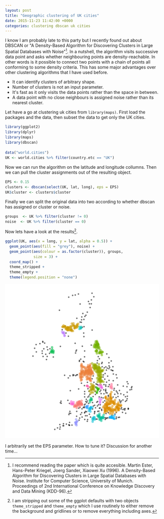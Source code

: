 ```yaml
---
layout: post
title: "Geographic clustering of UK cities"
date: 2015-11-23 11:42:00 +0000
categories: clustering dbscan uk cities 
---
```


I know I am probably late to this party but I recently found out about DBSCAN or "A 
Density-Based Algorithm for Discovering Clusters in Large Spatial Databases with Noise"[^1]. In a nutshell, the algorithm visits successive data point and asks whether neighbouring points are density-reachable. In other words is it possible to connect two points with a chain of points all conforming to some density criteria. This has some major advantages over other clustering algorithms that I have used before.

* It can identify clusters of arbitrary shape.
* Number of clusters is not an input parameter.
* It's fast as it only visits the data points rather than the space in between.
* A data point with no close neighbours is assigned noise rather than its nearest cluster.

Let have a go at clustering uk cities from `library(maps)`. First load the packages and the data, then subset the data to get only the UK cities.


```r
library(ggplot2)
library(dplyr)
library(maps)
library(dbscan)

data("world.cities")
UK <- world.cities %>% filter(country.etc == "UK")
```

Now we can run the algorithm on the latitude and longitude collumns. Then we can pull the cluster assignments out of the resulting object.


```r
EPS <- 0.15
clusters <- dbscan(select(UK, lat, long), eps = EPS)
UK$cluster <- clusters$cluster
```



Finally we can split the original data into two according to whether dbscan has assigned or cluster or noise.


```r
groups  <- UK %>% filter(cluster != 0)
noise  <- UK %>% filter(cluster == 0)
```

Now lets have a look at the results[^2].


```r
ggplot(UK, aes(x = long, y = lat, alpha = 0.5)) + 
  geom_point(aes(fill = "grey"), noise) +
  geom_point(aes(colour = as.factor(cluster)), groups,
             size = 3) +
  coord_map() +
  theme_stripped +
  theme_empty +
  theme(legend.position = "none")
```

![plot of chunk unnamed-chunk-5](/figure/source/2015-11-23-DBScan-UK/unnamed-chunk-5-1.svg) 

I arbitrarily set the EPS parameter. How to tune it? Discussion for another time...

[^1]: I recommend reading the paper which is quite accesible. Martin Ester, Hans-Peter Kriegel, Joerg Sander, Xiaowei Xu (1996). A Density-Based Algorithm for Discovering Clusters in Large Spatial Databases with Noise. Institute for Computer Science, University of Munich. Proceedings of 2nd International Conference on Knowledge Discovery and Data Mining (KDD-96).

[^2]: I am stripping out some of the ggplot defaults with two objects `theme_stripped` and `theme_empty` which I use routinely to either remove the background and gridlines or to remove everything including axes.
